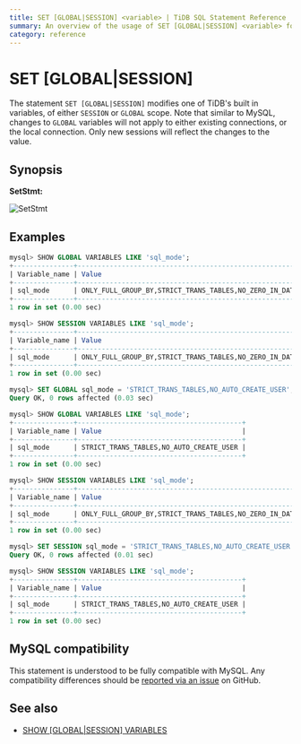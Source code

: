 ```yaml
---
title: SET [GLOBAL|SESSION] <variable> | TiDB SQL Statement Reference 
summary: An overview of the usage of SET [GLOBAL|SESSION] <variable> for the TiDB database.
category: reference
---
```


# SET [GLOBAL|SESSION] <variable>

The statement `SET [GLOBAL|SESSION]` modifies one of TiDB's built in variables, of either `SESSION` or `GLOBAL` scope. Note that similar to MySQL, changes to `GLOBAL` variables will not apply to either existing connections, or the local connection. Only new sessions will reflect the changes to the value.

## Synopsis

**SetStmt:**

![SetStmt](/media/sqlgram/SetStmt.png)

## Examples

```sql
mysql> SHOW GLOBAL VARIABLES LIKE 'sql_mode';
+---------------+-------------------------------------------------------------------------------------------------------------------------------------------+
| Variable_name | Value                                                                                                                                     |
+---------------+-------------------------------------------------------------------------------------------------------------------------------------------+
| sql_mode      | ONLY_FULL_GROUP_BY,STRICT_TRANS_TABLES,NO_ZERO_IN_DATE,NO_ZERO_DATE,ERROR_FOR_DIVISION_BY_ZERO,NO_AUTO_CREATE_USER,NO_ENGINE_SUBSTITUTION |
+---------------+-------------------------------------------------------------------------------------------------------------------------------------------+
1 row in set (0.00 sec)

mysql> SHOW SESSION VARIABLES LIKE 'sql_mode';
+---------------+-------------------------------------------------------------------------------------------------------------------------------------------+
| Variable_name | Value                                                                                                                                     |
+---------------+-------------------------------------------------------------------------------------------------------------------------------------------+
| sql_mode      | ONLY_FULL_GROUP_BY,STRICT_TRANS_TABLES,NO_ZERO_IN_DATE,NO_ZERO_DATE,ERROR_FOR_DIVISION_BY_ZERO,NO_AUTO_CREATE_USER,NO_ENGINE_SUBSTITUTION |
+---------------+-------------------------------------------------------------------------------------------------------------------------------------------+
1 row in set (0.00 sec)

mysql> SET GLOBAL sql_mode = 'STRICT_TRANS_TABLES,NO_AUTO_CREATE_USER';
Query OK, 0 rows affected (0.03 sec)

mysql> SHOW GLOBAL VARIABLES LIKE 'sql_mode';
+---------------+-----------------------------------------+
| Variable_name | Value                                   |
+---------------+-----------------------------------------+
| sql_mode      | STRICT_TRANS_TABLES,NO_AUTO_CREATE_USER |
+---------------+-----------------------------------------+
1 row in set (0.00 sec)

mysql> SHOW SESSION VARIABLES LIKE 'sql_mode';
+---------------+-------------------------------------------------------------------------------------------------------------------------------------------+
| Variable_name | Value                                                                                                                                     |
+---------------+-------------------------------------------------------------------------------------------------------------------------------------------+
| sql_mode      | ONLY_FULL_GROUP_BY,STRICT_TRANS_TABLES,NO_ZERO_IN_DATE,NO_ZERO_DATE,ERROR_FOR_DIVISION_BY_ZERO,NO_AUTO_CREATE_USER,NO_ENGINE_SUBSTITUTION |
+---------------+-------------------------------------------------------------------------------------------------------------------------------------------+
1 row in set (0.00 sec)

mysql> SET SESSION sql_mode = 'STRICT_TRANS_TABLES,NO_AUTO_CREATE_USER';
Query OK, 0 rows affected (0.01 sec)

mysql> SHOW SESSION VARIABLES LIKE 'sql_mode';
+---------------+-----------------------------------------+
| Variable_name | Value                                   |
+---------------+-----------------------------------------+
| sql_mode      | STRICT_TRANS_TABLES,NO_AUTO_CREATE_USER |
+---------------+-----------------------------------------+
1 row in set (0.00 sec)
```

## MySQL compatibility

This statement is understood to be fully compatible with MySQL. Any compatibility differences should be [reported via an issue](/report-issue.md) on GitHub.

## See also

* [SHOW \[GLOBAL|SESSION\] VARIABLES](/v3.0/reference/sql/statements/show-variables.md)
